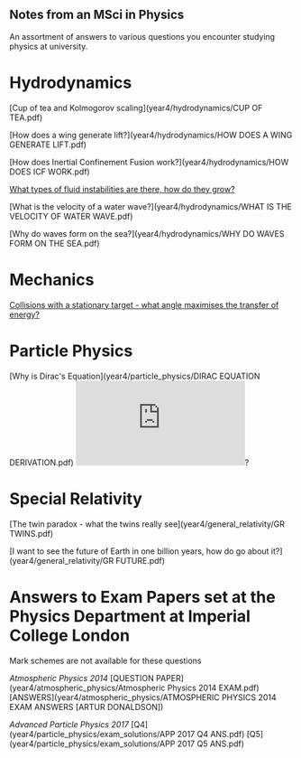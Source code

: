 ## Notes from an MSci in Physics

An assortment of answers to various questions you encounter studying physics at university. 


# Hydrodynamics

[Cup of tea and Kolmogorov scaling](year4/hydrodynamics/CUP OF TEA.pdf)

[How does a wing generate lift?](year4/hydrodynamics/HOW DOES A WING GENERATE LIFT.pdf)

[How does Inertial Confinement Fusion work?](year4/hydrodynamics/HOW DOES ICF WORK.pdf)

[What types of fluid instabilities are there, how do they grow?](year4/hydrodynamics/INSTABILITIES.pdf)

[What is the velocity of a water wave?](year4/hydrodynamics/WHAT IS THE VELOCITY OF WATER WAVE.pdf)

[Why do waves form on the sea?](year4/hydrodynamics/WHY DO WAVES FORM ON THE SEA.pdf)

# Mechanics
[Collisions with a stationary target - what angle maximises the transfer of energy?](year1/mechanics/collisions_with_a_stationary_target.pdf)

# Particle Physics
[Why is Dirac's Equation](year4/particle_physics/DIRAC EQUATION DERIVATION.pdf) ![Dirac's Equation](http://www.sciweavers.org/tex2img.php?eq=i%5Cgamma%5E%7B%5Cmu%7D%5Cpartial_%7B%5Cmu%7D%5Cpsi%3Dm%5Cpsi&bc=White&fc=Black&im=jpg&fs=12&ff=arev&edit=0)?

# Special Relativity

[The twin paradox - what the twins really see](year4/general_relativity/GR TWINS.pdf)

[I want to see the future of Earth in one billion years, how do go about it?](year4/general_relativity/GR FUTURE.pdf)

# Answers to Exam Papers set at the Physics Department at Imperial College London 
Mark schemes are not available for these questions

*Atmospheric Physics 2014*
[QUESTION PAPER](year4/atmospheric_physics/Atmospheric Physics 2014 EXAM.pdf) [ANSWERS](year4/atmospheric_physics/ATMOSPHERIC PHYSICS 2014 EXAM ANSWERS [ARTUR DONALDSON])

*Advanced Particle Physics 2017* 
[Q4](year4/particle_physics/exam_solutions/APP 2017 Q4 ANS.pdf)
[Q5](year4/particle_physics/exam_solutions/APP 2017 Q5 ANS.pdf)

